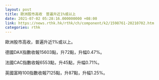 ```yaml
---
layout: post
title: 歐洲股市高收　普遍升近1%或以上
date: 2021-07-02 05:28:16.000000000 +08:00
link: https://news.rthk.hk/rthk/ch/component/k2/1598761-20210702.htm
categories: rthk
---
```


歐洲股市高收，普遍升近1%或以上。

德國DAX指數收報15603點，升72點，升幅0.47%。

法國CAC指數收報6553點，升45點，升幅0.71%。

英國富時100指數收報7125點，升87點，升幅1.25%。
